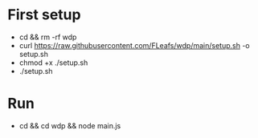 # First setup
- cd && rm -rf wdp
- curl https://raw.githubusercontent.com/FLeafs/wdp/main/setup.sh -o setup.sh
- chmod +x ./setup.sh
- ./setup.sh

# Run
- cd && cd wdp && node main.js
